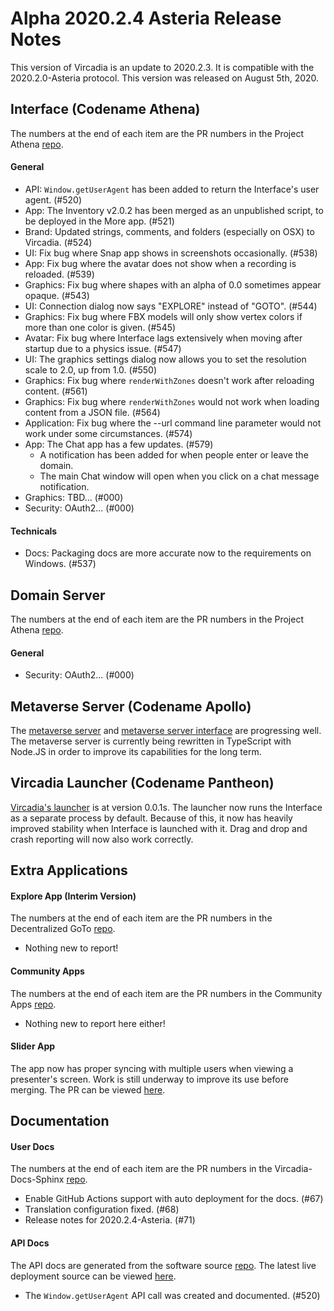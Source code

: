 # Alpha 2020.2.4 Asteria Release Notes

This version of Vircadia is an update to 2020.2.3. It is compatible with the 2020.2.0-Asteria protocol. This version was released on August 5th, 2020.

## Interface (Codename Athena)

The numbers at the end of each item are the PR numbers in the Project Athena [repo](https://github.com/kasenvr/project-athena/).

#### General

* API: `Window.getUserAgent` has been added to return the Interface's user agent. (#520)
* App: The Inventory v2.0.2 has been merged as an unpublished script, to be deployed in the More app. (#521)
* Brand: Updated strings, comments, and folders (especially on OSX) to Vircadia. (#524)
* UI: Fix bug where Snap app shows in screenshots occasionally. (#538)
* App: Fix bug where the avatar does not show when a recording is reloaded. (#539)
* Graphics: Fix bug where shapes with an alpha of 0.0 sometimes appear opaque. (#543)
* UI: Connection dialog now says "EXPLORE" instead of "GOTO". (#544)
* Graphics: Fix bug where FBX models will only show vertex colors if more than one color is given. (#545)
* Avatar: Fix bug where Interface lags extensively when moving after startup due to a physics issue. (#547)
* UI: The graphics settings dialog now allows you to set the resolution scale to 2.0, up from 1.0. (#550)
* Graphics: Fix bug where `renderWithZones` doesn't work after reloading content. (#561)
* Graphics: Fix bug where `renderWithZones` would not work when loading content from a JSON file. (#564)
* Application: Fix bug where the --url command line parameter would not work under some circumstances. (#574)
* App: The Chat app has a few updates. (#579)
    * A notification has been added for when people enter or leave the domain.
    * The main Chat window will open when you click on a chat message notification.
* Graphics: TBD... (#000)
* Security: OAuth2... (#000)

#### Technicals

* Docs: Packaging docs are more accurate now to the requirements on Windows. (#537)

## Domain Server

The numbers at the end of each item are the PR numbers in the Project Athena [repo](https://github.com/kasenvr/project-athena/).

#### General

* Security: OAuth2... (#000)

## Metaverse Server (Codename Apollo)

The [metaverse server](https://github.com/kasenvr/project-apollo) and [metaverse server interface](https://github.com/kasenvr/project-apollo-dashboard) are progressing well. The metaverse server is currently being rewritten in TypeScript with Node.JS in order to improve its capabilities for the long term.

## Vircadia Launcher (Codename Pantheon)

[Vircadia's launcher](https://github.com/kasenvr/pantheon-launcher) is at version 0.0.1s. The launcher now runs the Interface as a separate process by default. Because of this, it now has heavily improved stability when Interface is launched with it. Drag and drop and crash reporting will now also work correctly.

## Extra Applications

#### Explore App (Interim Version)

The numbers at the end of each item are the PR numbers in the Decentralized GoTo [repo](https://github.com/kasenvr/Decentralized_GoTo_Experimental).

* Nothing new to report!

#### Community Apps

The numbers at the end of each item are the PR numbers in the Community Apps [repo](https://github.com/kasenvr/community-apps). 

* Nothing new to report here either!

#### Slider App

The app now has proper syncing with multiple users when viewing a presenter's screen. Work is still underway to improve its use before merging. The PR can be viewed [here](https://github.com/kasenvr/project-athena/pull/541).

## Documentation

#### User Docs

The numbers at the end of each item are the PR numbers in the Vircadia-Docs-Sphinx [repo](https://github.com/kasenvr/vircadia-docs-sphinx). 

* Enable GitHub Actions support with auto deployment for the docs. (#67)
* Translation configuration fixed. (#68)
* Release notes for 2020.2.4-Asteria. (#71)

#### API Docs

The API docs are generated from the software source [repo](https://github.com/kasenvr/project-athena).
The latest live deployment source can be viewed [here](https://github.com/kasenvr/vircadia-api-docs).

* The `Window.getUserAgent` API call was created and documented. (#520)
